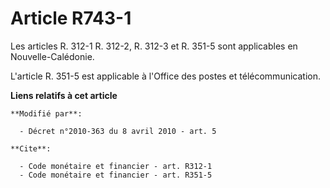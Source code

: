 # Article R743-1

Les articles R. 312-1 R. 312-2, R. 312-3 et R. 351-5 sont applicables en Nouvelle-Calédonie.

L'article R. 351-5 est applicable à l'Office des postes et télécommunication.

**Liens relatifs à cet article**

	**Modifié par**:

	  - Décret n°2010-363 du 8 avril 2010 - art. 5

	**Cite**:

	  - Code monétaire et financier - art. R312-1
	  - Code monétaire et financier - art. R351-5
